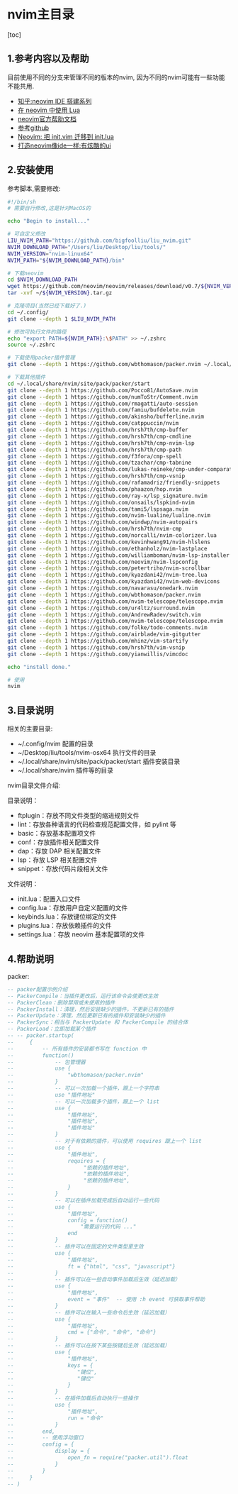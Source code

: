 # nvim主目录

[toc]

## 1.参考内容以及帮助

目前使用不同的分支来管理不同的版本的nvim, 因为不同的nvim可能有一些功能不能共用.

- [知乎:neovim IDE 搭建系列](https://zhuanlan.zhihu.com/p/469355805)
- [在 neovim 中使用 Lua](https://github.com/glepnir/nvim-lua-guide-zh)
- [neovim官方帮助文档](https://neovim.io/doc/user/)
- [参考github](https://github.com/theniceboy/nvim/blob/master/README_cn.md)
- [Neovim: 把 init.vim 迁移到 init.lua](https://zhuanlan.zhihu.com/p/467939053)
- [打造neovim像ide一样:有炫酷的ui](https://github.com/NvChad/NvChad)

## 2.安装使用

参考脚本,需要修改:

```sh
#!/bin/sh
# 需要自行修改,这是针对MacOS的

echo "Begin to install..."

# 可自定义修改
LIU_NVIM_PATH="https://github.com/bigfoolliu/liu_nvim.git"
NVIM_DOWNLOAD_PATH="/Users/liu/Desktop/liu/tools/"
NVIM_VERSION="nvim-linux64"
NVIM_PATH="${NVIM_DOWNLOAD_PATH}/bin"

# 下载neovim
cd $NVIM_DOWNLOAD_PATH
wget https://github.com/neovim/neovim/releases/download/v0.7/${NVIM_VERSION}.tar.gz
tar -xvf ~/${NVIM_VERSION}.tar.gz

# 克隆项目(当然已经下载好了.)
cd ~/.config/
git clone --depth 1 $LIU_NVIM_PATH

# 修改可执行文件的路径
echo "export PATH=${NVIM_PATH}:\$PATH" >> ~/.zshrc
source ~/.zshrc

# 下载使用packer插件管理
git clone --depth 1 https://github.com/wbthomason/packer.nvim ~/.local/share/nvim/site/pack/packer/start/packer.nvim

# 下载其他插件
cd ~/.local/share/nvim/site/pack/packer/start
git clone --depth 1 https://github.com/Pocco81/AutoSave.nvim
git clone --depth 1 https://github.com/numToStr/Comment.nvim
git clone --depth 1 https://github.com/rmagatti/auto-session
git clone --depth 1 https://github.com/famiu/bufdelete.nvim
git clone --depth 1 https://github.com/akinsho/bufferline.nvim
git clone --depth 1 https://github.com/catppuccin/nvim
git clone --depth 1 https://github.com/hrsh7th/cmp-buffer
git clone --depth 1 https://github.com/hrsh7th/cmp-cmdline
git clone --depth 1 https://github.com/hrsh7th/cmp-nvim-lsp
git clone --depth 1 https://github.com/hrsh7th/cmp-path
git clone --depth 1 https://github.com/f3fora/cmp-spell
git clone --depth 1 https://github.com/tzachar/cmp-tabnine
git clone --depth 1 https://github.com/lukas-reineke/cmp-under-comparator
git clone --depth 1 https://github.com/hrsh7th/cmp-vsnip
git clone --depth 1 https://github.com/rafamadriz/friendly-snippets
git clone --depth 1 https://github.com/phaazon/hop.nvim
git clone --depth 1 https://github.com/ray-x/lsp_signature.nvim
git clone --depth 1 https://github.com/onsails/lspkind-nvim
git clone --depth 1 https://github.com/tami5/lspsaga.nvim
git clone --depth 1 https://github.com/nvim-lualine/lualine.nvim
git clone --depth 1 https://github.com/windwp/nvim-autopairs
git clone --depth 1 https://github.com/hrsh7th/nvim-cmp
git clone --depth 1 https://github.com/norcalli/nvim-colorizer.lua
git clone --depth 1 https://github.com/kevinhwang91/nvim-hlslens
git clone --depth 1 https://github.com/ethanholz/nvim-lastplace
git clone --depth 1 https://github.com/williamboman/nvim-lsp-installer
git clone --depth 1 https://github.com/neovim/nvim-lspconfig
git clone --depth 1 https://github.com/petertriho/nvim-scrollbar
git clone --depth 1 https://github.com/kyazdani42/nvim-tree.lua
git clone --depth 1 https://github.com/kyazdani42/nvim-web-devicons
git clone --depth 1 https://github.com/navarasu/onedark.nvim
git clone --depth 1 https://github.com/wbthomason/packer.nvim
git clone --depth 1 https://github.com/nvim-telescope/telescope.nvim
git clone --depth 1 https://github.com/ur4ltz/surround.nvim
git clone --depth 1 https://github.com/AndrewRadev/switch.vim
git clone --depth 1 https://github.com/nvim-telescope/telescope.nvim
git clone --depth 1 https://github.com/folke/todo-comments.nvim
git clone --depth 1 https://github.com/airblade/vim-gitgutter
git clone --depth 1 https://github.com/mhinz/vim-startify
git clone --depth 1 https://github.com/hrsh7th/vim-vsnip
git clone --depth 1 https://github.com/yianwillis/vimcdoc

echo "install done."

# 使用
nvim
```

## 3.目录说明

相关的主要目录:

- ~/.config/nvim 配置的目录
- ~/Desktop/liu/tools/nvim-osx64 执行文件的目录
- ~/.local/share/nvim/site/pack/packer/start 插件安装目录
- ~/.local/share/nvim 插件等的目录

nvim目录文件介绍:

目录说明：

- ftplugin：存放不同文件类型的缩进规则文件
- lint：存放各种语言的代码检查规范配置文件，如 pylint 等
- basic：存放基本配置项文件
- conf：存放插件相关配置文件
- dap：存放 DAP 相关配置文件
- lsp：存放 LSP 相关配置文件
- snippet：存放代码片段相关文件

文件说明：

- init.lua：配置入口文件
- config.lua：存放用户自定义配置的文件
- keybinds.lua：存放键位绑定的文件
- plugins.lua：存放依赖插件的文件
- settings.lua：存放 neovim 基本配置项的文件

## 4.帮助说明

packer:

```lua
-- packer配置示例介绍
-- PackerCompile：当插件更改后，运行该命令会使更改生效
-- PackerClean：删除禁用或未使用的插件
-- PackerInstall：清理，然后安装缺少的插件，不更新已有的插件
-- PackerUpdate：清理，然后更新已有的插件和安装缺少的插件
-- PackerSync：相当与 PackerUpdate 和 PackerCompile 的结合体
-- PackerLoad：立即加载某个插件
-- -- packer.startup(
--     {
--         -- 所有插件的安装都书写在 function 中
--         function()
--             -- 包管理器
--             use {
--                 "wbthomason/packer.nvim"
--             }
--             -- 可以一次加载一个插件，跟上一个字符串
--             use "插件地址"
--             -- 可以一次加载多个插件，跟上一个 list
--             use {
--                 "插件地址",
--                 "插件地址",
--                 "插件地址"
--             }
--             -- 对于有依赖的插件，可以使用 requires 跟上一个 list
--             use {
--                 "插件地址",
--                 requires = {
--                      "依赖的插件地址",
--                      "依赖的插件地址",
--                      "依赖的插件地址",
--                 }
--             }
--             -- 可以在插件加载完成后自动运行一些代码
--             use {
--                 "插件地址",
--                 config = function()
--                     "需要运行的代码 ..."
--                 end
--             }
--             -- 插件可以在固定的文件类型里生效
--             use {
--                 "插件地址",
--                 ft = {"html", "css", "javascript"}
--             }
--             -- 插件可以在一些自动事件加载后生效（延迟加载）
--             use {
--                 "插件地址",
--                 event = "事件"  -- 使用 :h event 可获取事件帮助
--             }
--             -- 插件可以在输入一些命令后生效（延迟加载）
--             use {
--                 "插件地址",
--                 cmd = {"命令", "命令", "命令"}
--             }
--             -- 插件可以在按下某些按键后生效（延迟加载）
--             use {
--                 "插件地址",
--                 keys = {
--                    "键位",
--                    "键位"
--                 }
--             }
--             -- 在插件加载后自动执行一些操作
--             use {
--                 "插件地址",
--                 run = "命令"
--             }
--         end,
--         -- 使用浮动窗口
--         config = {
--             display = {
--                 open_fn = require("packer.util").float
--             }
--         }
--     }
-- )
```

